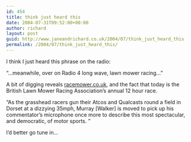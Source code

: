 ```yaml
---
id: 454
title: think just heard this
date: 2004-07-31T09:52:00+00:00
author: richard
layout: post
guid: http://www.janeandrichard.co.uk/2004/07/think_just_heard_this
permalink: /2004/07/think_just_heard_this/
---
```

I think I just heard this phrase on the radio:
  
&#8220;&#8230;meanwhile, over on Radio 4 long wave, lawn mower racing&#8230;&#8221; 

A bit of digging reveals [racemower.co.uk](http://www.racemower.co.uk/), and the fact that today is the British Lawn Mower Racing Association&#8217;s annual 12 hour race. 

&#8220;As the grasshead racers gun their Atcos and Qualcasts round a field in Dorset at a dizzying 35mph, Murray [Walker] is moved to pick up his commentator&#8217;s microphone once more to describe this most spectacular, and democratic, of motor sports. &#8221; 

I&#8217;d better go tune in&#8230;